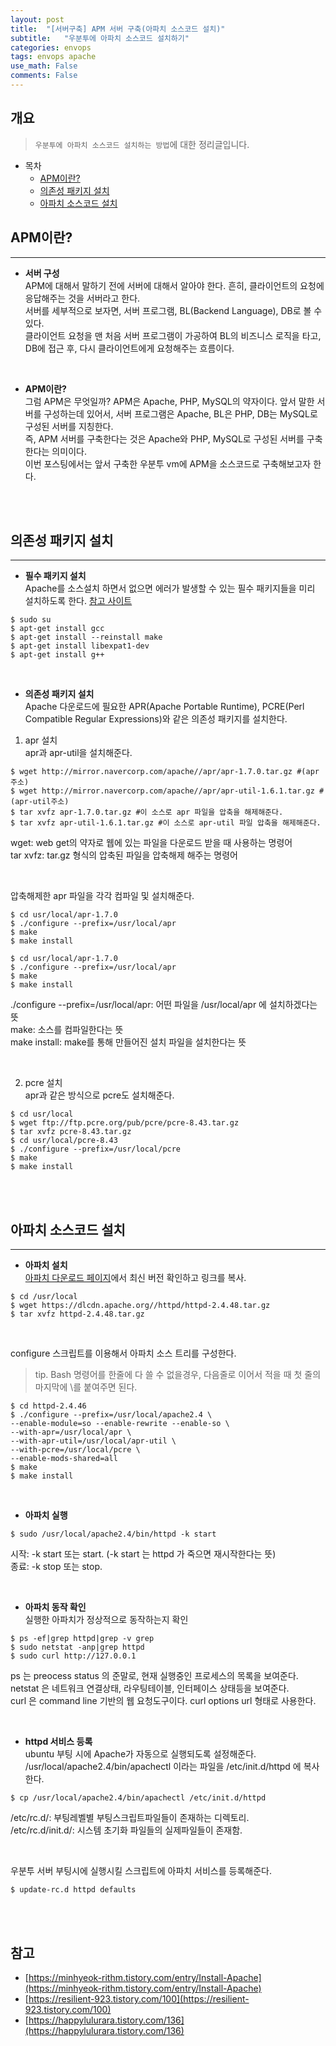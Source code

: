```yaml
---
layout: post
title:  "[서버구축] APM 서버 구축(아파치 소스코드 설치)"
subtitle:   "우분투에 아파치 소스코드 설치하기"
categories: envops
tags: envops apache
use_math: False
comments: False
---
```


## 개요
> `우분투에 아파치 소스코드 설치하는 방법`에 대한 정리글입니다.

- 목차
	- [APM이란?](#APM이란?) 
    - [의존성 패키지 설치](#의존성-패키지-설치)
    - [아파치 소스코드 설치](#아파치-소스코드-설치)


## APM이란?
---

* __서버 구성__  
APM에 대해서 말하기 전에 서버에 대해서 알아야 한다. 흔히, 클라이언트의 요청에 응답해주는 것을 서버라고 한다.  
서버를 세부적으로 보자면, 서버 프로그램, BL(Backend Language), DB로 볼 수 있다.  
클라이언트 요청을 맨 처음 서버 프로그램이 가공하여 BL의 비즈니스 로직을 타고, DB에 접근 후, 다시 클라이언트에게 요청해주는 흐름이다.  

<br>

* __APM이란?__  
그럼 APM은 무엇일까? APM은 Apache, PHP, MySQL의 약자이다. 앞서 말한 서버를 구성하는데 있어서, 서버 프로그램은 Apache, BL은 PHP, DB는 MySQL로 구성된 서버를 지칭한다.  
즉, APM 서버를 구축한다는 것은 Apache와 PHP, MySQL로 구성된 서버를 구축한다는 의미이다.  
이번 포스팅에서는 앞서 구축한 우분투 vm에 APM을 소스코드로 구축해보고자 한다.   

<br><br>

## 의존성 패키지 설치
---


* __필수 패키지 설치__  
Apache를 소스설치 하면서 없으면 에러가 발생할 수 있는 필수 패키지들을 미리 설치하도록 한다. [참고 사이트](https://inma06.tistory.com/62)
```
$ sudo su
$ apt-get install gcc
$ apt-get install --reinstall make
$ apt-get install libexpat1-dev
$ apt-get install g++
```

<br>

* __의존성 패키지 설치__  
Apache 다운로드에 필요한 APR(Apache Portable Runtime), PCRE(Perl Compatible Regular Expressions)와 같은 의존성 패키지를 설치한다.  

1. apr 설치  
apr과 apr-util을 설치해준다.  
```
$ wget http://mirror.navercorp.com/apache//apr/apr-1.7.0.tar.gz #(apr주소)
$ wget http://mirror.navercorp.com/apache//apr/apr-util-1.6.1.tar.gz #(apr-util주소)
$ tar xvfz apr-1.7.0.tar.gz #이 소스로 apr 파일을 압축을 해제해준다.
$ tar xvfz apr-util-1.6.1.tar.gz #이 소스로 apr-util 파일 압축을 해제해준다.
```
wget: web get의 약자로 웹에 있는 파일을 다운로드 받을 때 사용하는 명령어  
tar xvfz: tar.gz 형식의 압축된 파일을 압축해제 해주는 명령어  
  
<br>

압축해제한 apr 파일을 각각 컴파일 및 설치해준다.  
```
$ cd usr/local/apr-1.7.0
$ ./configure --prefix=/usr/local/apr
$ make
$ make install
```
```
$ cd usr/local/apr-1.7.0
$ ./configure --prefix=/usr/local/apr
$ make
$ make install
```
./configure --prefix=/usr/local/apr: 어떤 파일을 /usr/local/apr 에 설치하겠다는 뜻  
make: 소스를 컴파일한다는 뜻  
make install: make를 통해 만들어진 설치 파일을 설치한다는 뜻  

<br>

2. pcre 설치  
apr과 같은 방식으로 pcre도 설치해준다.
```
$ cd usr/local
$ wget ftp://ftp.pcre.org/pub/pcre/pcre-8.43.tar.gz
$ tar xvfz pcre-8.43.tar.gz
$ cd usr/local/pcre-8.43
$ ./configure --prefix=/usr/local/pcre
$ make
$ make install
```

<br><br>

## 아파치 소스코드 설치
---

* __아파치 설치__  
[아파치 다운로드 페이지](http://httpd.apache.org/download.cgi)에서 최신 버전 확인하고 링크를 복사.
```
$ cd /usr/local
$ wget https://dlcdn.apache.org//httpd/httpd-2.4.48.tar.gz
$ tar xvfz httpd-2.4.48.tar.gz
```

<br>

configure 스크립트를 이용해서 아파치 소스 트리를 구성한다.  
> tip. Bash 명령어를 한줄에 다 쓸 수 없을경우, 다음줄로 이어서 적을 때 첫 줄의 마지막에 \를 붙여주면 된다.  

```
$ cd httpd-2.4.46
$ ./configure --prefix=/usr/local/apache2.4 \
--enable-module=so --enable-rewrite --enable-so \
--with-apr=/usr/local/apr \
--with-apr-util=/usr/local/apr-util \
--with-pcre=/usr/local/pcre \
--enable-mods-shared=all
$ make
$ make install
```
<br>

* __아파치 실행__  
```
$ sudo /usr/local/apache2.4/bin/httpd -k start
```
시작: -k start 또는 start. (-k start 는 httpd 가 죽으면 재시작한다는 뜻)  
종료: -k stop 또는 stop.  

<br>

* __아파치 동작 확인__  
실행한 아파치가 정상적으로 동작하는지 확인  
```
$ ps -ef|grep httpd|grep -v grep
$ sudo netstat -anp|grep httpd
$ sudo curl http://127.0.0.1
```
ps 는 preocess status 의 준말로, 현재 실행중인 프로세스의 목록을 보여준다.  
netstat 은 네트워크 연결상태, 라우팅테이블, 인터페이스 상태등을 보여준다.  
curl 은 command line 기반의 웹 요청도구이다. curl options url 형태로 사용한다.  

<br>

* __httpd 서비스 등록__  
ubuntu 부팅 시에 Apache가 자동으로 실행되도록 설정해준다.  
/usr/local/apache2.4/bin/apachectl 이라는 파일을 /etc/init.d/httpd 에 복사한다.  
```
$ cp /usr/local/apache2.4/bin/apachectl /etc/init.d/httpd
```
/etc/rc.d/: 부팅레벨별 부팅스크립트파일들이 존재하는 디렉토리.  
/etc/rc.d/init.d/: 시스템 초기화 파일들의 실제파일들이 존재함.  

<br>

우분투 서버 부팅시에 실행시킬 스크립트에 아파치 서비스를 등록해준다.  
```
$ update-rc.d httpd defaults
```

<br><br>

## 참고

- [https://minhyeok-rithm.tistory.com/entry/Install-Apache](https://minhyeok-rithm.tistory.com/entry/Install-Apache)  
- [https://resilient-923.tistory.com/100](https://resilient-923.tistory.com/100)
- [https://happylulurara.tistory.com/136](https://happylulurara.tistory.com/136)